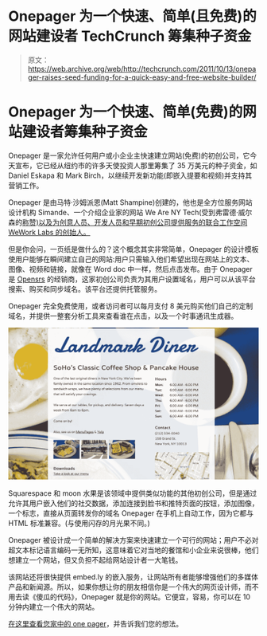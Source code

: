# Onepager 为一个快速、简单(且免费)的网站建设者 TechCrunch 筹集种子资金

> 原文：<https://web.archive.org/web/http://techcrunch.com/2011/10/13/onepager-raises-seed-funding-for-a-quick-easy-and-free-website-builder/>

# Onepager 为一个快速、简单(免费)的网站建设者筹集种子资金

Onepager 是一家允许任何用户或小企业主快速建立网站(免费)的初创公司，它今天宣布，它已经从纽约市的许多天使投资人那里筹集了 35 万美元的种子资金，如 Daniel Eskapa 和 Mark Birch，以继续开发新功能(即嵌入提要和视频)并支持其营销工作。

Onepager 是由马特·沙姆派恩(Matt Shampine)创建的，他也是全方位服务网站设计机构 Simande、一个介绍企业家的网站 We Are NY Tech(受到弗雷德·威尔森的[称赞)以及为创意人员、开发人员和早期初创公司提供服务的联合工作空间 WeWork Labs 的创始人。](https://web.archive.org/web/20230203133633/http://www.avc.com/a_vc/2010/12/we-are-ny-tech.html)

但是你会问，一页纸是做什么的？这个概念其实非常简单，Onepager 的设计模板使用户能够在瞬间建立自己的网站:用户只需输入他们希望出现在网站上的文本、图像、视频和链接，就像在 Word doc 中一样，然后点击发布。由于 Onepager 是 [Opensrs](https://web.archive.org/web/20230203133633/http://www.opensrs.com/) 的经销商，这家初创公司负责为其用户设置域名，用户可以从该平台搜索、购买和同步域名。该平台还提供托管服务。

Onepager 完全免费使用，或者访问者可以每月支付 8 美元购买他们自己的定制域名，并提供一整套分析工具来查看谁在点击，以及一个时事通讯生成器。

[![](img/ff5d6e0afffb2ca0cb73d297a91f1266.png "20111014-f73qf2ey6gxqbm264spnxs1muw")](https://web.archive.org/web/20230203133633/https://techcrunch.com/wp-content/uploads/2011/10/20111014-f73qf2ey6gxqbm264spnxs1muw.jpg)

Squarespace 和 moon 水果是该领域中提供类似功能的其他初创公司，但是通过允许其用户嵌入他们的社交数据，添加连接到脸书和推特页面的按钮，添加图像，一个标志，直接从页面转发你的域名 Onepager 在手机上自动工作，因为它都与 HTML 标准兼容。(与使用闪存的月光果不同。)

Onepager 被设计成一个简单的解决方案来快速建立一个可行的网站；用户不必对超文本标记语言编码一无所知，这意味着它对当地的餐馆和小企业来说很棒，他们想建立一个网站，但又负担不起给网站设计者一大笔钱。

该网站还将很快提供 embed.ly 的嵌入服务，让网站所有者能够增强他们的多媒体产品和新闻源。所以，如果你想让你的朋友相信你是一个伟大的网页设计师，而不用去读《傻瓜的代码》，Onepager 就是你的网站。它便宜，容易，你可以在 10 分钟内建立一个伟大的网站。

[在这里查看您家中的 one pager](https://web.archive.org/web/20230203133633/http://onepagerapp.com/)，并告诉我们您的想法。